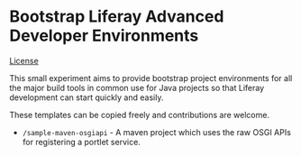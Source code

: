Bootstrap Liferay Advanced Developer Environments
=================================================

[License](/LICENSE.txt)

This small experiment aims to provide bootstrap project environments for all the major build tools in common use for Java projects so that Liferay development can start quickly and easily.

These templates can be copied freely and contributions are welcome.

* `/sample-maven-osgiapi` - A maven project which uses the raw OSGI APIs for registering a portlet service.